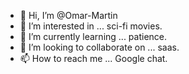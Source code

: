 - 👋 Hi, I’m @Omar-Martin
- 👀 I’m interested in ... sci-fi movies.
- 🌱 I’m currently learning ... patience.
- 💞️ I’m looking to collaborate on ... saas.
- 📫 How to reach me ... Google chat.

<!---
Omar-Martin/Omar-Martin is a ✨ special ✨ repository because its `README.md` (this file) appears on your GitHub profile.
You can click the Preview link to take a look at your changes.
--->
